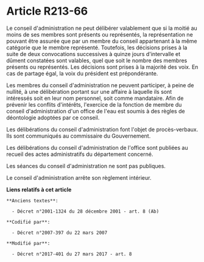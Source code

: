 # Article R213-66

Le conseil d'administration ne peut délibérer valablement que si la moitié au moins de ses membres sont présents ou
représentés, la représentation ne pouvant être assurée que par un membre du conseil appartenant à la même catégorie que le
membre représenté. Toutefois, les décisions prises à la suite de deux convocations successives à quinze jours d'intervalle et
dûment constatées sont valables, quel que soit le nombre des membres présents ou représentés. Les décisions sont prises à la
majorité des voix. En cas de partage égal, la voix du président est prépondérante.

Les membres du conseil d'administration ne peuvent participer, à peine de nullité, à une délibération portant sur une affaire
à laquelle ils sont intéressés soit en leur nom personnel, soit comme mandataire. Afin de prévenir les conflits d'intérêts,
l'exercice de la fonction de membre du conseil d'administration d'un office de l'eau est soumis à des règles de déontologie
adoptées par ce conseil.

Les délibérations du conseil d'administration font l'objet de procès-verbaux. Ils sont communiqués au commissaire du
Gouvernement.

Les délibérations du conseil d'administration de l'office sont publiées au recueil des actes administratifs du département
concerné.

Les séances du conseil d'administration ne sont pas publiques.

Le conseil d'administration arrête son règlement intérieur.

**Liens relatifs à cet article**

	**Anciens textes**:

	  - Décret n°2001-1324 du 28 décembre 2001 - art. 8 (Ab)

	**Codifié par**:

	  - Décret n°2007-397 du 22 mars 2007

	**Modifié par**:

	  - Décret n°2017-401 du 27 mars 2017 - art. 8

